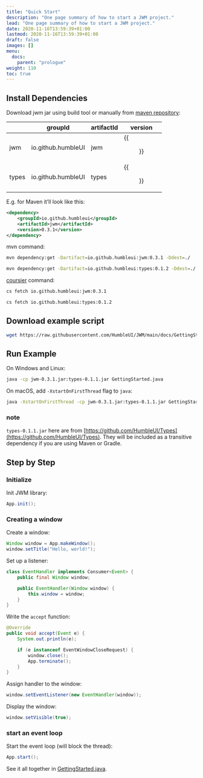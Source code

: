 ```yaml
---
title: "Quick Start"
description: "One page summary of how to start a JWM project."
lead: "One page summary of how to start a JWM project."
date: 2020-11-16T13:59:39+01:00
lastmod: 2020-11-16T13:59:39+01:00
draft: false
images: []
menu:
  docs:
    parent: "prologue"
weight: 110
toc: true
---
```


## Install Dependencies

Download jwm jar using build tool or manually from [maven repository](https://mvnrepository.com/artifact/io.github.humbleui.jwm):

||groupId|artifactId|version|
|---|---|---|---|
|jwm|io.github.humbleUI|jwm|{{<figure src="https://img.shields.io/maven-central/v/io.github.humbleui/jwm" >}} |
|types|io.github.humbleUI|types|{{<figure src="https://img.shields.io/maven-central/v/io.github.humbleui/types" >}}|

E.g. for Maven it’ll look like this:

```xml
<dependency>
    <groupId>io.github.humbleui</groupId>
    <artifactId>jwm</artifactId>
    <version>0.3.1</version>
</dependency>
```

mvn command:

```sh
mvn dependency:get -Dartifact=io.github.humbleui:jwm:0.3.1 -Ddest=./
```

```sh
mvn dependency:get -Dartifact=io.github.humbleui:types:0.1.2 -Ddest=./
```

[coursier](https://get-coursier.io/docs/cli-fetch) command:

```sh
cs fetch io.github.humbleui:jwm:0.3.1
```

```sh
cs fetch io.github.humbleui:types:0.1.2
```

## Download example script

```sh
wget https://raw.githubusercontent.com/HumbleUI/JWM/main/docs/GettingStarted.java
```

## Run Example

On Windows and Linux:

```sh
java -cp jwm-0.3.1.jar:types-0.1.1.jar GettingStarted.java
```

On macOS, add `-XstartOnFirstThread` flag to `java`:

```sh
java -XstartOnFirstThread -cp jwm-0.3.1.jar:types-0.1.1.jar GettingStarted.java
```

### note

`types-0.1.1.jar` here are from [https://github.com/HumbleUI/Types](https://github.com/HumbleUI/Types). They will be included as a transitive dependency if you are using Maven or Gradle.

## Step by Step

### Initialize

Init JWM library:

```java
App.init();
```

### Creating a window

Create a window:

```java
Window window = App.makeWindow();
window.setTitle("Hello, world!");
```

Set up a listener:

```java
class EventHandler implements Consumer<Event> {
    public final Window window;

    public EventHandler(Window window) {
        this.window = window;
    }
}
```

Write the `accept` function:

```java
@Override
public void accept(Event e) {
    System.out.println(e);

    if (e instanceof EventWindowCloseRequest) {
        window.close();
        App.terminate();
    }
}
```

Assign handler to the window:

```java
window.setEventListener(new EventHandler(window));
```

Display the window:

```java
window.setVisible(true);
```

### start an event loop

Start the event loop (will block the thread):

```java
App.start();
```

See it all together in [GettingStarted.java](GettingStarted.java).
